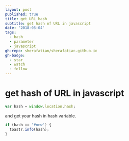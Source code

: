 ```yaml
---
layout: post
published: true
title: get URL hash
subtitle: get hash of URL in javascript
date: '2018-05-04'
tags:
  - hash
  - parameter
  - javascript
gh-repo: sherafatian/sherafatian.github.io
gh-badge:
  - star
  - watch
  - follow
---
```


# get hash of URL in javascript

```javascript
var hash = window.location.hash;
```
and get your hash in hash variable.
```javascript
if (hash == '#new') {
  toastr.info(hash);
}
```
